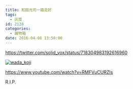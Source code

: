 ```yaml
---
title: 和田光司一路走好
tags:
  - 灰度
id: 2128
categories:
  - 雜物箱
date: 2016-04-08 13:50:00
---
```


https://twitter.com/solid_vox/status/718304983192616960

<!--more-->

[![wada_koji](https://blog.7in0.me/wp-content/uploads/2016/04/wada_koji.jpg)](http://wadakoji.com/archives/479)

https://www.youtube.com/watch?v=RMFVuCURZIs

R.I.P.